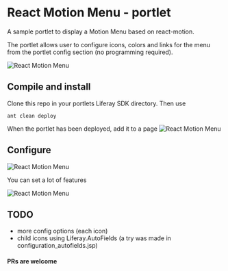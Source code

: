 # React Motion Menu - portlet
A sample portlet to display a Motion Menu based on react-motion.

The portlet allows user to configure icons, colors and links for the menu from the portlet config section (no programming required).

![React Motion Menu](https://github.com/dtodo1paco/react-motion-menu-portlet/screenshots/screen_4.png)

## Compile and install
Clone this repo in your portlets Liferay SDK directory. Then use

```
ant clean deploy
```
When the portlet has been deployed, add it to a page
![React Motion Menu](https://github.com/dtodo1paco/react-motion-menu-portlet/screenshots/screen_1.png)

## Configure

![React Motion Menu](https://github.com/dtodo1paco/react-motion-menu-portlet/screenshots/screen_2.png)

You can set a lot of features

![React Motion Menu](https://github.com/dtodo1paco/react-motion-menu-portlet/screenshots/screen_3.png)

## TODO
- more config options (each icon)
- child icons using Liferay.AutoFields (a try was made in configuration_autofields.jsp)

#### PRs are welcome
